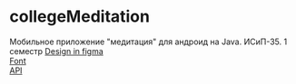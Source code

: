 # collegeMeditation



Мобильное приложение "медитация" для андроид на Java. ИСиП-35. 1 семестр
<a href="https://www.figma.com/file/gAonPFbfoILOIIyNHgwY41/MAD-Meditation-App?node-id=0%3A1">Design in figma</a>
<br>
<a href="mskko2021.mad.hakta.pro/Alegreya.zip">Font</a>
<br>
<a href="mskko2021.mad.hakta.pro/api">API</a>

